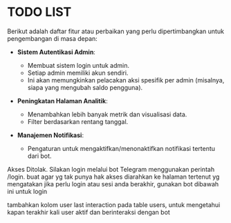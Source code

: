 # TODO LIST

Berikut adalah daftar fitur atau perbaikan yang perlu dipertimbangkan untuk pengembangan di masa depan:

- **Sistem Autentikasi Admin**:
  - Membuat sistem login untuk admin.
  - Setiap admin memiliki akun sendiri.
  - Ini akan memungkinkan pelacakan aksi spesifik per admin (misalnya, siapa yang mengubah saldo pengguna).

- **Peningkatan Halaman Analitik**:
  - Menambahkan lebih banyak metrik dan visualisasi data.
  - Filter berdasarkan rentang tanggal.

- **Manajemen Notifikasi**:
  - Pengaturan untuk mengaktifkan/menonaktifkan notifikasi tertentu dari bot.


Akses Ditolak. Silakan login melalui bot Telegram menggunakan perintah /login.
buat agar yg tak punya hak akses diarahkan ke halaman tertenut yg mengatakan jika perlu login atau sesi anda berakhir, gunakan bot dibawah ini untuk login


tambahkan kolom user last interaction pada table users, untuk mengetahui kapan terakhir kali user aktif dan berinteraksi dengan bot